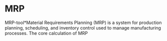 # MRP
MRP-tool*Material Requirements Planning (MRP) is a system for production planning, scheduling, and inventory control used to manage manufacturing processes. The core calculation of MRP
